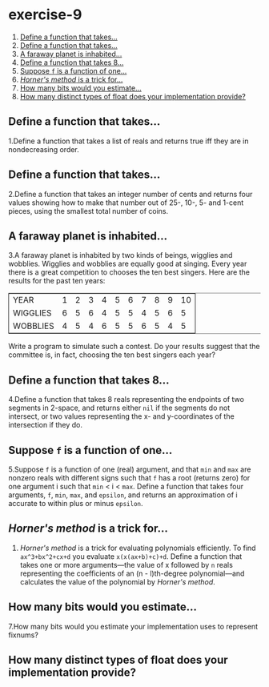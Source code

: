 

# exercise-9

1.  [Define a function that takes&#x2026;](#org6532b9a)
2.  [Define a function that takes&#x2026;](#org9b23837)
3.  [A faraway planet is inhabited&#x2026;](#orgc5ce9ff)
4.  [Define a function that takes 8&#x2026;](#orgf6ab87a)
5.  [Suppose `f` is a function of one&#x2026;](#org5f2ccd4)
6.  [*Horner's method* is a trick for&#x2026;](#org0b458a9)
7.  [How many bits would you estimate&#x2026;](#org638c350)
8.  [How many distinct types of float does your implementation provide?](#orgebeb1e8)


<a id="org6532b9a"></a>

## Define a function that takes&#x2026;

1.Define a function that takes a list of reals and returns true iff they are in nondecreasing order.


<a id="org9b23837"></a>

## Define a function that takes&#x2026;

2.Define a function that takes an integer number of cents and returns four values showing how to make that number out of 25-, 10-, 5- and 1-cent pieces, using the smallest total number of coins.


<a id="orgc5ce9ff"></a>

## A faraway planet is inhabited&#x2026;

3.A faraway planet is inhabited by two kinds of beings, wigglies and wobblies. Wigglies and wobblies are equally good at singing. Every year there is a great competition to chooses the ten best singers. Here are the results for the past ten years:

<table border="2" cellspacing="0" cellpadding="6" rules="groups" frame="hsides">


<colgroup>
<col  class="org-left" />

<col  class="org-right" />

<col  class="org-right" />

<col  class="org-right" />

<col  class="org-right" />

<col  class="org-right" />

<col  class="org-right" />

<col  class="org-right" />

<col  class="org-right" />

<col  class="org-right" />

<col  class="org-right" />
</colgroup>
<tbody>
<tr>
<td class="org-left">YEAR</td>
<td class="org-right">1</td>
<td class="org-right">2</td>
<td class="org-right">3</td>
<td class="org-right">4</td>
<td class="org-right">5</td>
<td class="org-right">6</td>
<td class="org-right">7</td>
<td class="org-right">8</td>
<td class="org-right">9</td>
<td class="org-right">10</td>
</tr>


<tr>
<td class="org-left">WIGGLIES</td>
<td class="org-right">6</td>
<td class="org-right">5</td>
<td class="org-right">6</td>
<td class="org-right">4</td>
<td class="org-right">5</td>
<td class="org-right">5</td>
<td class="org-right">4</td>
<td class="org-right">5</td>
<td class="org-right">6</td>
<td class="org-right">5</td>
</tr>


<tr>
<td class="org-left">WOBBLIES</td>
<td class="org-right">4</td>
<td class="org-right">5</td>
<td class="org-right">4</td>
<td class="org-right">6</td>
<td class="org-right">5</td>
<td class="org-right">5</td>
<td class="org-right">6</td>
<td class="org-right">5</td>
<td class="org-right">4</td>
<td class="org-right">5</td>
</tr>
</tbody>
</table>

Write a program to simulate such a contest. Do your results suggest that the committee is, in fact, choosing the ten best singers each year?


<a id="orgf6ab87a"></a>

## Define a function that takes 8&#x2026;

4.Define a function that takes 8 reals representing the endpoints of two segments in 2-space, and returns either `nil` if the segments do not intersect, or two values representing the x- and y-coordinates of the intersection if they do.


<a id="org5f2ccd4"></a>

## Suppose `f` is a function of one&#x2026;

5.Suppose `f` is a function of one (real) argument, and that `min` and `max` are nonzero reals with different signs such that `f` has a root (returns zero) for one argument i such that `min` < i < `max`. Define a function that takes four arguments, `f`, `min`, `max`, and `epsilon`, and returns an approximation of i accurate to within plus or minus `epsilon`.


<a id="org0b458a9"></a>

## *Horner's method* is a trick for&#x2026;

1.  *Horner's method* is a trick for evaluating polynomials efficiently. To find `ax^3+bx^2+cx+d` you evaluate `x(x(ax+b)+c)+d`. Define a function that takes one or more arguments—the value of x followed by `n` reals representing the coefficients of an (n - l)th-degree polynomial—and calculates the value of the polynomial by *Horner's method*.


<a id="org638c350"></a>

## How many bits would you estimate&#x2026;

7.How many bits would you estimate your implementation uses to represent fixnums?


<a id="orgebeb1e8"></a>

## How many distinct types of float does your implementation provide?

